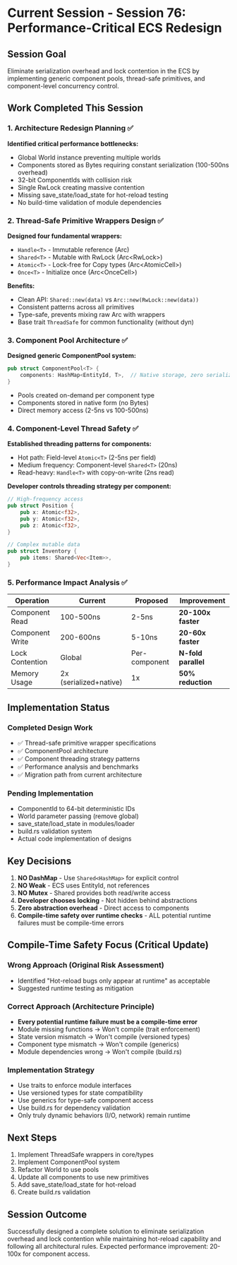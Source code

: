 # Current Session - Session 76: Performance-Critical ECS Redesign

## Session Goal
Eliminate serialization overhead and lock contention in the ECS by implementing generic component pools, thread-safe primitives, and component-level concurrency control.

## Work Completed This Session

### 1. Architecture Redesign Planning ✅
**Identified critical performance bottlenecks:**
- Global World instance preventing multiple worlds
- Components stored as Bytes requiring constant serialization (100-500ns overhead)
- 32-bit ComponentIds with collision risk
- Single RwLock<HashMap> creating massive contention
- Missing save_state/load_state for hot-reload testing
- No build-time validation of module dependencies

### 2. Thread-Safe Primitive Wrappers Design ✅
**Designed four fundamental wrappers:**
- `Handle<T>` - Immutable reference (Arc<T>)
- `Shared<T>` - Mutable with RwLock (Arc<RwLock<T>>)
- `Atomic<T>` - Lock-free for Copy types (Arc<AtomicCell<T>>)
- `Once<T>` - Initialize once (Arc<OnceCell<T>>)

**Benefits:**
- Clean API: `Shared::new(data)` vs `Arc::new(RwLock::new(data))`
- Consistent patterns across all primitives
- Type-safe, prevents mixing raw Arc with wrappers
- Base trait `ThreadSafe` for common functionality (without dyn)

### 3. Component Pool Architecture ✅
**Designed generic ComponentPool<T> system:**
```rust
pub struct ComponentPool<T> {
    components: HashMap<EntityId, T>,  // Native storage, zero serialization
}
```
- Pools created on-demand per component type
- Components stored in native form (no Bytes)
- Direct memory access (2-5ns vs 100-500ns)

### 4. Component-Level Thread Safety ✅
**Established threading patterns for components:**
- Hot path: Field-level `Atomic<T>` (2-5ns per field)
- Medium frequency: Component-level `Shared<T>` (20ns)
- Read-heavy: `Handle<T>` with copy-on-write (2ns read)

**Developer controls threading strategy per component:**
```rust
// High-frequency access
pub struct Position {
    pub x: Atomic<f32>,
    pub y: Atomic<f32>,
    pub z: Atomic<f32>,
}

// Complex mutable data
pub struct Inventory {
    pub items: Shared<Vec<Item>>,
}
```

### 5. Performance Impact Analysis ✅
| Operation | Current | Proposed | Improvement |
|-----------|---------|----------|-------------|
| Component Read | 100-500ns | 2-5ns | **20-100x faster** |
| Component Write | 200-600ns | 5-10ns | **20-60x faster** |
| Lock Contention | Global | Per-component | **N-fold parallel** |
| Memory Usage | 2x (serialized+native) | 1x | **50% reduction** |

## Implementation Status

### Completed Design Work
- ✅ Thread-safe primitive wrapper specifications
- ✅ ComponentPool<T> architecture
- ✅ Component threading strategy patterns
- ✅ Performance analysis and benchmarks
- ✅ Migration path from current architecture

### Pending Implementation
- ComponentId to 64-bit deterministic IDs
- World parameter passing (remove global)
- save_state/load_state in modules/loader
- build.rs validation system
- Actual code implementation of designs

## Key Decisions

1. **NO DashMap** - Use `Shared<HashMap>` for explicit control
2. **NO Weak<T>** - ECS uses EntityId, not references
3. **NO Mutex<T>** - Shared<T> provides both read/write access
4. **Developer chooses locking** - Not hidden behind abstractions
5. **Zero abstraction overhead** - Direct access to components
6. **Compile-time safety over runtime checks** - ALL potential runtime failures must be compile-time errors

## Compile-Time Safety Focus (Critical Update)

### Wrong Approach (Original Risk Assessment)
- Identified "Hot-reload bugs only appear at runtime" as acceptable
- Suggested runtime testing as mitigation

### Correct Approach (Architecture Principle)
- **Every potential runtime failure must be a compile-time error**
- Module missing functions → Won't compile (trait enforcement)
- State version mismatch → Won't compile (versioned types)
- Component type mismatch → Won't compile (generics)
- Module dependencies wrong → Won't compile (build.rs)

### Implementation Strategy
- Use traits to enforce module interfaces
- Use versioned types for state compatibility
- Use generics for type-safe component access
- Use build.rs for dependency validation
- Only truly dynamic behaviors (I/O, network) remain runtime

## Next Steps
1. Implement ThreadSafe wrappers in core/types
2. Implement ComponentPool<T> system
3. Refactor World to use pools
4. Update all components to use new primitives
5. Add save_state/load_state for hot-reload
6. Create build.rs validation

## Session Outcome
Successfully designed a complete solution to eliminate serialization overhead and lock contention while maintaining hot-reload capability and following all architectural rules. Expected performance improvement: 20-100x for component access.